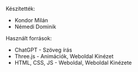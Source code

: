 Készítették:
- Kondor Milán
- Némedi Dominik

Használt források:
- ChatGPT - Szöveg írás
- Three.js - Animációk, Weboldal Kinézet
- HTML, CSS, JS - Weboldal, Weboldal Kinézete
